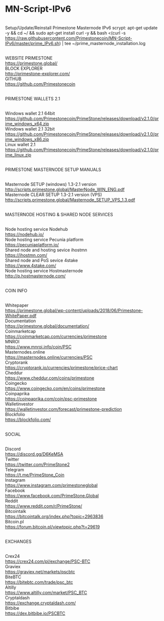 # MN-Script-IPv6

<br>Setup/Update/Reinstall Primestone Masternode IPv6 scrypt:
apt-get update -y && cd ~/ && sudo apt-get install curl -y && bash <(curl -s https://raw.githubusercontent.com/Primestonecoin/MN-Script-IPv6/master/prime_IPv6.sh) | tee ~/prime_masternode_installation.log


<br>WEBSITE PRIMESTONE
<br>https://primestone.global/
<br>BLOCK EXPLORER
<br>http://primestone-explorer.com/
<br>GITHUB
<br>https://github.com/Primestonecoin

<br>PRIMESTONE WALLETS 2.1

<br> Windows wallet 2.1 64bit
<br> https://github.com/Primestonecoin/PrimeStone/releases/download/v2.1.0/prime_windows_x64.zip
<br> Windows wallet 2.1 32bit
<br> https://github.com/Primestonecoin/PrimeStone/releases/download/v2.1.0/prime_windows_x86.zip
<br> Linux wallet 2.1
<br> https://github.com/Primestonecoin/PrimeStone/releases/download/v2.1.0/prime_linux.zip

<br>PRIMESTONE MASTERNODE SETUP MANUALS

<br>Masternode SETUP (windows) 1.3-2.1 version
<br>http://scripts.primestone.global/MasterNode_WIN_ENG.pdf
<br>Masternode CLEAR SETUP 1.3-2.1 version (VPS)
<br>http://scripts.primestone.global/Masternode_SETUP_VPS_1.3.pdf

<br>MASTERNODE HOSTING & SHARED NODE SERVICES

<br>Node hosting service Nodehub
<br>https://nodehub.io/
<br>Node hosting service Pecunia platform
<br>https://pecuniaplatform.io/
<br>Shared node and hosting sevice ihostmn
<br>https://ihostmn.com/
<br>Shared node and PoS sevice 4stake
<br>https://www.4stake.com/
<br>Node hosting service Hostmasternode
<br>http://p.hostmasternode.com/

<br>COIN INFO
 
<br>Whitepaper
<br>https://primestone.global/wp-content/uploads/2018/06/Primestone-WhitePaper.pdf
<br>Documentation
<br>https://primestone.global/documentation/
<br>Coinmarketcap
<br>https://coinmarketcap.com/currencies/primestone
<br>MNROI
<br>https://www.mnroi.info/coin/PSC
<br>Masternodes.online
<br>https://masternodes.online/currencies/PSC
<br>Cryptorank
<br>https://cryptorank.io/currencies/primestone/price-chart
<br>Cheddur
<br>https://www.cheddur.com/coins/primestone
<br>Coingecko
<br>https://www.coingecko.com/en/coins/primestone
<br>Coinpaprika
<br>https://coinpaprika.com/coin/psc-primestone
<br>Walletinvestor
<br>https://walletinvestor.com/forecast/primestone-prediction
<br>Blockfolio
<br>https://blockfolio.com/

<br>SOCIAL

<br>Discord
<br>https://discord.gg/D6KeMSA
<br>Twitter
<br>https://twitter.com/PrimeStone2
<br>Telegram
<br>https://t.me/PrimeStone_Coin
<br>Instagram
<br>https://www.instagram.com/primestoneglobal
<br>Facebook
<br>https://www.facebook.com/PrimeStone.Global
<br>Reddit
<br>https://www.reddit.com/r/PrimeStone/
<br>Bitcointalk
<br>https://bitcointalk.org/index.php?topic=2963836
<br>Bitcoin.pl
<br>https://forum.bitcoin.pl/viewtopic.php?t=29619

<br>EXCHANGES

<br>Crex24
<br>https://crex24.com/pl/exchange/PSC-BTC
<br>Graviex
<br>https://graviex.net/markets/pscbtc
<br>BiteBTC
<br>https://bitebtc.com/trade/psc_btc
<br>Altilly
<br>https://www.altilly.com/market/PSC_BTC
<br>Cryptaldash
<br>https://exchange.cryptaldash.com/
<br>Bitbibe
<br>https://dex.bitbibe.io/PSCBTC

